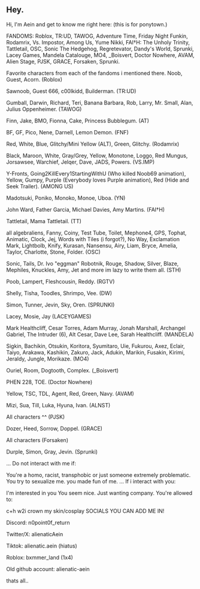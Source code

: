 ## Hey.

Hi, I'm Aein and get to know me right here: (this is for ponytown.)

FANDOMS: Roblox, TR:UD, TAWOG, Adventure Time, Friday Night Funkin, Rodamrix, Vs. Impostor, Among Us, Yume Nikki, FAI†H: The Unholy Trinity, Tattletail, OSC, Sonic The Hedgehog, Regretevator, Dandy's World, Sprunki, Lacey Games, Mandela Catalouge, MO4, _Boisvert, Doctor Nowhere, AVAM, Alien Stage, PJSK, GRACE, Forsaken, Sprunki.

Favorite characters from each of the fandoms i mentioned there.
Noob, Guest, Acorn. (Roblox)

Sawnoob, Guest 666, c00lkidd, Builderman. (TR:UD)

Gumball, Darwin, Richard, Teri, Banana Barbara, Rob, Larry, Mr. Small, Alan, Julius Oppenheimer. (TAWOG)

Finn, Jake, BMO, Fionna, Cake, Princess Bubblegum. (AT)

BF, GF, Pico, Nene, Darnell, Lemon Demon. (FNF)

Red, White, Blue, Glitchy/Mini Yellow (ALT), Green, Glitchy. (Rodamrix)

Black, Maroon, White, Gray/Grey, Yellow, Monotone, Loggo, Red Mungus, Jorsawsee, Warchief, Jelqer, Dave, JADS, Powers. (VS.IMP)

Y-Fronts, Going2KillEvery1StartingWithU (Who killed Noob69 animation), Yellow, Gumpy, Purple (Everybody loves Purple animation), Red (Hide and Seek Trailer). (AMONG US)

Madotsuki, Poniko, Monoko, Monoe, Uboa. (YN)

John Ward, Father Garcia, Michael Davies, Amy Martins. (FAI†H)

Tattletail, Mama Tattletail. (TT)

all algebraliens, Fanny, Coiny, Test Tube, Toilet, Mephone4, GPS, Tophat, Animatic, Clock, Jej, Words with Tiles (i forgot?), No Way, Exclamation Mark, Lightbolb, Knify, Kurasan, Nansensu, Airy, Liam, Bryce, Amelia, Taylor, Charlotte, Stone, Folder. (OSC)

Sonic, Tails, Dr. Ivo "eggman" Robotnik, Rouge, Shadow, Silver, Blaze, Mephiles, Knuckles, Amy, Jet and more im lazy to write them all. (STH)

Poob, Lampert, Fleshcousin, Reddy. (RGTV)

Shelly, Tisha, Toodles, Shrimpo, Vee. (DW)

Simon, Tunner, Jevin, Sky, Oren. (SPRUNKI)

Lacey, Mosie, Jay (LACEYGAMES)

Mark Healthcliff, Cesar Torres, Adam Murray, Jonah Marshall, Archangel Gabriel, The Intruder (6), Alt Cesar, Dave Lee, Sarah Healthcliff. (MANDELA)

Sigkin, Bachikin, Otsukin, Koritora, Syumitaro, Uie, Fukurou, Axez, Eclair, Taiyo, Arakawa, Kashikin, Zakuro, Jack, Adukin, Marikin, Fusakin, Kirimi, Jeraldy, Jungle, Morikaze. (MO4)

Ouriel, Room, Dogtooth, Complex. (_Boisvert)

PHEN 228, TOE. (Doctor Nowhere)

Yellow, TSC, TDL, Agent, Red, Green, Navy. (AVAM)

Mizi, Sua, Till, Luka, Hyuna, Ivan. (ALNST)

All characters ^^ (PJSK)

Dozer, Heed, Sorrow, Doppel. (GRACE)

All characters (Forsaken)

Durple, Simon, Gray, Jevin. (Sprunki)

... Do not interact with me if:

You're a homo, racist, transphobic or just someone extremely problematic.
You try to sexualize me.
you made fun of me.
... If i interact with you:

I'm interested in you
You seem nice.
Just wanting company.
You're allowed to:

c+h
w2i
crown my skin/cosplay
SOCIALS YOU CAN ADD ME IN!

Discord: n0point0f_return

Twitter/X: alienaticAein

Tiktok: alienatic.aein (hiatus)

Roblox: bxmmer_land (1x4)

Old github account: alienatic-aein

thats all..



<!--
**BRUTAL-ENIGMA/BRUTAL-ENIGMA** is a ✨ _special_ ✨ repository because its `README.md` (this file) appears on your GitHub profile.

Here are some ideas to get you started:

- 🔭 I’m currently working on ...
- 🌱 I’m currently learning ...
- 👯 I’m looking to collaborate on ...
- 🤔 I’m looking for help with ...
- 💬 Ask me about ...
- 📫 How to reach me: ...
- 😄 Pronouns: ...
- ⚡ Fun fact: ...
-->
